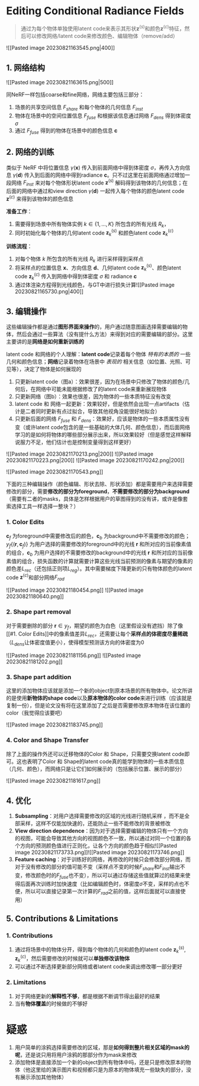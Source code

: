 # Editing Conditional Radiance Fields

> 通过为每个物体单独使用latent code来表示其形状$\textbf{z}^{(s)}$和颜色$\textbf{z}^{(c)}$特征，然后可以修改网络/latent code来修改颜色、编辑物体（remove/add）

![[Pasted image 20230821163545.png|400]]

## 1. 网络结构

![[Pasted image 20230821163615.png|500]]

同NeRF一样包括coarse和fine网络，网络主要包括三部分：

1. 场景的共享空间信息 $F_{share}$ 和每个物体的几何信息 $F_{inst}$
2. 物体在场景中的空间位置信息 $F_{fuse}$ 和根据该信息通过网络 $F_{dens}$ 得到体密度 $\sigma$
3. 通过 $F_{fuse}$ 得到的物体在场景中的颜色信息 $\textbf{c}$

## 2. 网络的训练

类似于 NeRF 中将位置信息 $\gamma(\textbf{x})$ 传入到前面网络中得到体密度 $\sigma$，再传入方向信息 $\gamma(\textbf{d})$ 传入到后面的网络中得到radiance $\textbf{c}$。只不过这里在前面网络通过增加一段网络 $F_{inst}$ 来对每个物体形状latent code $\textbf{z}^{(s)}$ 解码得到该物体的几何信息；在后面的网络中通过和view direction $\gamma(\textbf{d})$ 一起传入每个物体的颜色latent code $\textbf{z}^{(c)}$ 来得到该物体的颜色信息

**准备工作**：

1. 需要得到场景中所有物体实例 $k\in\{1,...,K\}$ 所包含的所有光线 $R_k$，
2. 同时初始化每个物体的几何latent code $\textbf{z}_k^{(s)}$ 和颜色latent code $\textbf{z}_k^{(c)}$

**训练流程**：

1. 对每个物体 $k$ 所包含的所有光线 $R_k$ 进行采样得到采样点
2. 将采样点的位置信息 $\textbf{x}$、方向信息 $\textbf{d}$、几何latent code $\textbf{z}_k^{(s)}$、颜色latent code $\textbf{z}_k^{(c)}$ 传入到网络中得到体密度 $\sigma$ 和 radiance $\textbf{c}$
3. 通过体渲染方程得到光线颜色，与GT中进行损失计算![[Pasted image 20230821165730.png|400]]

## 3. 编辑操作

这些编辑操作都是通过**图形界面来操作**的，用户通过随意图画选择需要编辑的物体，然后会通过一些算法（没有提什么方法）来得到对应的需要编辑的部分。这里主要讲的是**网络是如何重新训练的**

latent code 和网络的个人理解：**latent code**记录着每个物体 *特有的本质的* 一些几何和颜色信息；**网络**记录着物体在场景中 *表现的* 相关信息（如位置、光照、可见等），决定了物体是如何展现的

1. 只更新latent code（图a）：效果很差，因为在场景中只修改了物体的颜色/几何后，在网络中可能未能根据修改了的latent code来重新展现物体
2. 只更新网络（图b）：效果也很差，因为物体的一些本质特征没有改变
3. latent code 和 网络一起更新：效果较好，但是依然会出现一点artifacts（估计是二者同时更新有点过拟合，导致其他视角没能很好地拟合）
4. 只更新后面的网络 $F_{fuse}$ 和 $F_{dens}$：效果好，应该是物体的一些本质属性没有变（或许latent code包含的是一些基础的大体几何、颜色信息），而后面网络学习的是如何将物体的哪些部分展示出来，所以效果较好（但是感觉这样解释说服力不足，他们估计也是控制变量得到这样更好）

![[Pasted image 20230821170213.png|200]] ![[Pasted image 20230821170223.png|200]] ![[Pasted image 20230821170242.png|200]]

![[Pasted image 20230821170543.png]]

下面的三种编辑操作（颜色编辑、形状去除、形状添加）都是需要用户来选择需要修改的部分，需要**修改的部分为foreground**，**不需要修改的部分为background**（需要有二者的masks，具体是怎样根据用户的草图得到的没有讲，或许是像套索选择工具一样选择一整块？）

### 1. Color Edits

$\textbf{c}_f$ 为foreground中需要修改后的颜色，$\textbf{c}_b$ 为background中不需要修改的颜色；$y_f\{(\textbf{r},\textbf{c}_f)\}$ 为用户选择的需要修改的foreground中的光线 $\textbf{r}$ 和所对应的当前像素值的组合，$\textbf{c}_b$ 为用户选择的不需要修改的background中的光线 $\textbf{r}$ 和所对应的当前像素值的组合，损失函数的计算就需要计算这些光线当前预测的像素与期望的像素的颜色差$L_{rec}$（还包括正则项$L_{reg}$）。其中需要梯度下降更新的只有物体颜色的latent code $\textbf{z}^{(c)}$和部分网络$F_{rad}$

![[Pasted image 20230821180454.png]]
![[Pasted image 20230821180640.png]]

### 2. Shape part removal

对于需要删除的部分 $\textbf{r}\in y_f$，期望的颜色为白色（这里假设没有遮挡）除了像[[#1. Color Edits]]中的像素值差异$L_{rec}$，还需要让每个**采样点的体密度尽量稀疏**（$L_{dens}$让体密度值更小），使得模型预测该方向的体密度为0

![[Pasted image 20230821181156.png]]
![[Pasted image 20230821181202.png]]

### 3. Shape part addition

这里的添加物体应该就是添加一个新的object到原本场景的所有物体中。论文所讲的是使用**新物体的shape code**以及**原本物体的color code**来进行训练（应该就是复制一份），但是论文没有将在这里添加了之后是否需要修改原本物体在该位置的color（我觉得应该要吧）

![[Pasted image 20230821183745.png]]

### 4. Color and Shape Transfer

除了上面的操作外还可以迁移物体的Color 和 Shape，只需要交换latent code即可。这也表明了Color 和 Shape的latent code真的能学到物体的一些本质信息（几何、颜色），而网络只是让它们如何展示的（包括展示位置、展示的部分）

![[Pasted image 20230821181617.png]]

## 4. 优化

1. **Subsampling**：对用户选择需要修改的区域的光线进行随机采样 ，而不是全部采样，这样不仅能加快速的，还能防止一些不能修改的背景被修改
2. **View direction dependence**：因为对于选择需要编辑的物体只有一个方向的视图，可能会导致其他方向的视图颜色不一致，所以通过对同一个位置的各个方向的预测颜色值进行正则化，让各个方向的颜色趋于相似![[Pasted image 20230821173733.png]]![[Pasted image 20230821173746.png]]
3. **Feature caching**：对于训练好的网络，再修改的时候只会修改部分网络，而对于没有修改的部分的值可能不变（采样点不变的时候$F_{share}$和$F_{inst}$输出不变，修改颜色时的$F_{fuse}$也不变），所以可以通过存储这些值就算过的结果来使得后面再次训练时加快速度（比如编辑颜色时，体密度$\sigma$不变，采样的点也不便，所以可以直接记录第一次计算的$F_{rad}$之前的值，这样后面就可以直接使用）


## 5. Contributions & Limitations

### 1. Contributions

1. 通过将场景中的物体分开，得到每个物体的几何和颜色的latent code $\textbf{z}_k^{(s)},\textbf{z}_k^{(c)}$，然后需要修改的时候就可以**单独修改该物体**
2. 可以通过不断选择更新部分网络或者latent code来调出修改哪一部分更好

### 2. Limitations

1. 对于网络更新的**解释性不够**，都是根据不断调节得出最好的结果
2. 当有**物体覆盖**的时候做的不够好

# 疑惑

1. 用户简单的涂鸦选择需要修改的区域，那是**如何得到整片相关区域的mask的呢**，还是说只用将用户涂鸦的那部分作为mask来修改
2. 添加物体是直接添加一个新的object到所有物体中吗，还是只是修改原本的物体（他这里给的演示图片和视频都只是为原本的物体填充一些缺失的部分，没有展示添加其他物体）